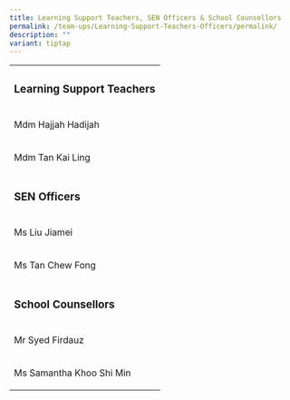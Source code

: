```yaml
---
title: Learning Support Teachers, SEN Officers & School Counsellors
permalink: /team-ups/Learning-Support-Teachers-Officers/permalink/
description: ""
variant: tiptap
---
```

<table><tbody><tr><th rowspan="1" colspan="2"><h3><strong>Learning Support Teachers</strong></h3></th></tr><tr><td rowspan="1" colspan="1"><p>Mdm Hajjah Hadijah</p></td><td rowspan="1" colspan="1"><p></p></td></tr><tr><td rowspan="1" colspan="1"><p>Mdm Tan Kai Ling</p></td><td rowspan="1" colspan="1"><p></p></td></tr><tr><td rowspan="1" colspan="2"><p></p><h3><strong>SEN Officers</strong></h3></td></tr><tr><td rowspan="1" colspan="1"><p>Ms Liu Jiamei</p></td><td rowspan="1" colspan="1"><p></p></td></tr><tr><td rowspan="1" colspan="1"><p>Ms Tan Chew Fong</p></td><td rowspan="1" colspan="1"><p></p></td></tr><tr><td rowspan="1" colspan="2"><p></p><h3><strong>School Counsellors</strong></h3></td></tr><tr><td rowspan="1" colspan="1"><p>Mr Syed Firdauz</p></td><td rowspan="1" colspan="1"><p></p></td></tr><tr><td rowspan="1" colspan="1"><p>Ms Samantha Khoo Shi Min</p></td><td rowspan="1" colspan="1"><p></p></td></tr></tbody></table><h3></h3><p></p>